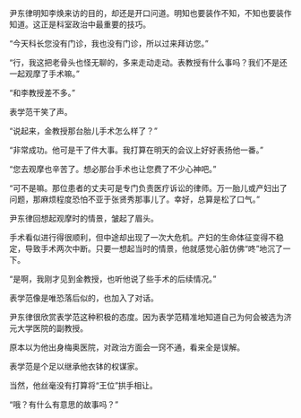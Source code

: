 尹东律明知李焕来访的目的，却还是开口问道。明知也要装作不知，不知也要装作知道。这正是科室政治中最重要的技巧。

“今天科长您没有门诊，我也没有门诊，所以过来拜访您。”

“行，我这把老骨头也怪无聊的，多来走动走动。表教授有什么事吗？我们不是还一起观摩了手术嘛。”

“和李教授差不多。”

表学范干笑了声。

“说起来，金教授那台胎儿手术怎么样了？”

“非常成功。他可是干了件大事。我打算在明天的会议上好好表扬他一番。”

“您去观摩也辛苦了。想必那台手术也让您费了不少心神吧。”

“可不是嘛。那位患者的丈夫可是专门负责医疗诉讼的律师。万一胎儿或产妇出了问题，那麻烦程度恐怕不亚于张贤秀那事儿了。幸好，总算是松了口气。”

尹东律回想起观摩时的情景，皱起了眉头。

手术看似进行得很顺利，但中途却出现了一次大危机。产妇的生命体征变得不稳定，导致手术两次中断。只要一想起当时的情景，他就感觉心脏仿佛“咚”地沉了一下。

“是啊，我刚才见到金教授，也听他说了些手术的后续情况。”

表学范像是唯恐落后似的，也加入了对话。

尹东律很欣赏表学范这种积极的态度。因为表学范精准地知道自己为何会被选为济元大学医院的副教授。

原本以为他出身梅奥医院，对政治方面会一窍不通，看来全是误解。

表学范是个足以继承他衣钵的权谋家。

当然，他丝毫没有打算将“王位”拱手相让。

“哦？有什么有意思的故事吗？”